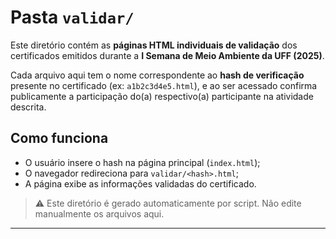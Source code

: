 # Pasta `validar/`

Este diretório contém as **páginas HTML individuais de validação** dos certificados emitidos durante a **I Semana de Meio Ambiente da UFF (2025)**.

Cada arquivo aqui tem o nome correspondente ao **hash de verificação** presente no certificado (ex: `a1b2c3d4e5.html`), e ao ser acessado confirma publicamente a participação do(a) respectivo(a) participante na atividade descrita.

## Como funciona

- O usuário insere o hash na página principal (`index.html`);
- O navegador redireciona para `validar/<hash>.html`;
- A página exibe as informações validadas do certificado.

> ⚠️ Este diretório é gerado automaticamente por script. Não edite manualmente os arquivos aqui.

---

